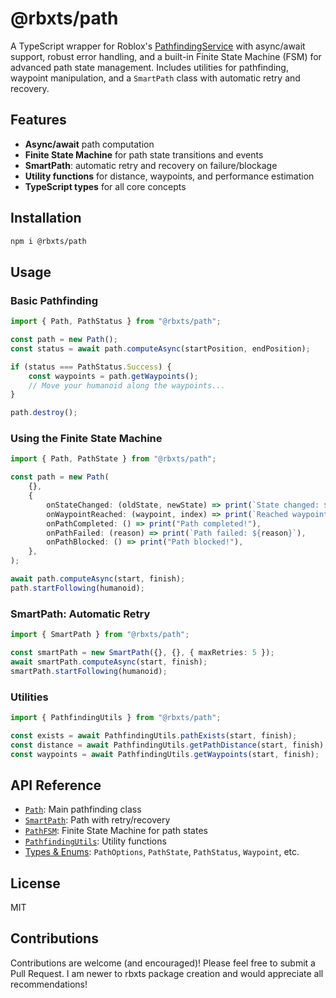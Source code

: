 # @rbxts/path

A TypeScript wrapper for Roblox's [PathfindingService](https://create.roblox.com/docs/reference/engine/classes/PathfindingService) with async/await support, robust error handling, and a built-in Finite State Machine (FSM) for advanced path state management. Includes utilities for pathfinding, waypoint manipulation, and a `SmartPath` class with automatic retry and recovery.

## Features

- **Async/await** path computation
- **Finite State Machine** for path state transitions and events
- **SmartPath**: automatic retry and recovery on failure/blockage
- **Utility functions** for distance, waypoints, and performance estimation
- **TypeScript types** for all core concepts

## Installation

```sh
npm i @rbxts/path
```

## Usage

### Basic Pathfinding

```ts
import { Path, PathStatus } from "@rbxts/path";

const path = new Path();
const status = await path.computeAsync(startPosition, endPosition);

if (status === PathStatus.Success) {
	const waypoints = path.getWaypoints();
	// Move your humanoid along the waypoints...
}

path.destroy();
```

### Using the Finite State Machine

```ts
import { Path, PathState } from "@rbxts/path";

const path = new Path(
	{},
	{
		onStateChanged: (oldState, newState) => print(`State changed: ${oldState} -> ${newState}`),
		onWaypointReached: (waypoint, index) => print(`Reached waypoint ${index}`),
		onPathCompleted: () => print("Path completed!"),
		onPathFailed: (reason) => print(`Path failed: ${reason}`),
		onPathBlocked: () => print("Path blocked!"),
	},
);

await path.computeAsync(start, finish);
path.startFollowing(humanoid);
```

### SmartPath: Automatic Retry

```ts
import { SmartPath } from "@rbxts/path";

const smartPath = new SmartPath({}, {}, { maxRetries: 5 });
await smartPath.computeAsync(start, finish);
smartPath.startFollowing(humanoid);
```

### Utilities

```ts
import { PathfindingUtils } from "@rbxts/path";

const exists = await PathfindingUtils.pathExists(start, finish);
const distance = await PathfindingUtils.getPathDistance(start, finish);
const waypoints = await PathfindingUtils.getWaypoints(start, finish);
```

## API Reference

- [`Path`](src/path.ts): Main pathfinding class
- [`SmartPath`](src/smartpath.ts): Path with retry/recovery
- [`PathFSM`](src/state.ts): Finite State Machine for path states
- [`PathfindingUtils`](src/utils.ts): Utility functions
- [Types & Enums](src/types.ts): `PathOptions`, `PathState`, `PathStatus`, `Waypoint`, etc.

## License

MIT

## Contributions

Contributions are welcome (and encouraged)! Please feel free to submit a Pull Request. I am newer to rbxts package creation and would appreciate all recommendations!
